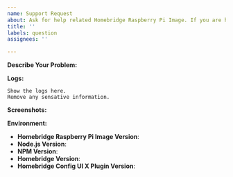 ```yaml
---
name: Support Request
about: Ask for help related Homebridge Raspberry Pi Image. If you are having an issue with a certain plugin, please raise the issue on that plugin's project page instead. 
title: ''
labels: question
assignees: ''

---
```


<!--
You must use the issue template below when submitting a support request
-->

<!--
If you are having an issue with a certain plugin, please raise the issue on that plugin's project page instead.
-->

<!--
The Homebridge Raspberry Pi image is just Raspbian Linux with Homebridge installed as a service.
If you are facing an issue that is not Homebridge related you should raise your bug elsewhere.
-->

**Describe Your Problem:**
<!-- A clear and concise description of what problem you are trying to solve. -->

**Logs:**

```
Show the logs here.
Remove any sensative information.
```

**Screenshots:**
<!-- If applicable, add screenshots to help explain your problem. -->

**Environment:**

* **Homebridge Raspberry Pi Image Version**:
* **Node.js Version**: <!-- node -v -->
* **NPM Version**: <!-- npm -v -->
* **Homebridge Version**: <!-- homebridge -V -->
* **Homebridge Config UI X Plugin Version**: <!-- hb-service -v -->

<!-- Click the "Preview" tab before you submit to ensure the formatting is correct. -->
